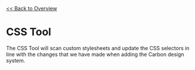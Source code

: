[<< Back to Overview](../overview.md)

# CSS Tool

The CSS Tool will scan custom stylesheets and update the CSS selectors in line with the changes that we have made when adding the Carbon design system.
